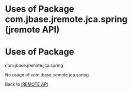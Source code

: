 # Uses of Package com.jbase.jremote.jca.spring (jremote API)

<PageHeader />

# Uses of Package
com.jbase.jremote.jca.spring

No usage of com.jbase.jremote.jca.spring

Back to [jREMOTE API](com_jbase_jremote_package-summary)

  
<PageFooter />
